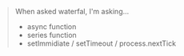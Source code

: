 > When asked waterfal, I'm asking...
> - async function 
> - series function 
> - setImmidiate / setTimeout / process.nextTick

